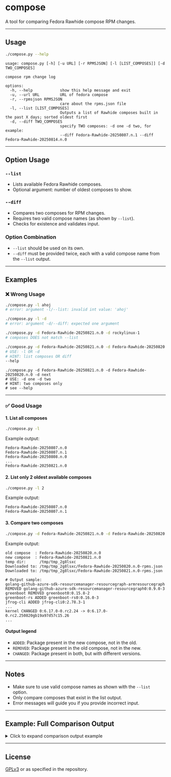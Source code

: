 # compose

A tool for comparing Fedora Rawhide compose RPM changes.

---

## Usage

```sh
./compose.py --help
```

```text
usage: compose.py [-h] [-u URL] [-r RPMSJSON] [-l [LIST_COMPOSES]] [-d TWO_COMPOSES]

compose rpm change log

options:
  -h, --help            show this help message and exit
  -u, --url URL         URL of fedora compose
  -r, --rpmsjson RPMSJSON
                        care about the rpms.json file
  -l, --list [LIST_COMPOSES]
                        Outputs a list of Rawhide composes built in the past X days; sorted oldest first
  -d, --diff TWO_COMPOSES
                        specify TWO composes: -d one -d two, for example:
                        --diff Fedora-Rawhide-20250807.n.1 --diff Fedora-Rawhide-20250814.n.0
```

---

## Option Usage

### `--list`

- Lists available Fedora Rawhide composes.
- Optional argument: number of oldest composes to show.

### `--diff`

- Compares two composes for RPM changes.
- Requires two valid compose names (as shown by `--list`).
- Checks for existence and validates input.

### Option Combination

- `--list` should be used on its own.
- `--diff` must be provided twice, each with a valid compose name from the `--list` output.

---

## Examples

### ❌ **Wrong Usage**

```sh
./compose.py -l ahoj
# error: argument -l/--list: invalid int value: 'ahoj'
```

```sh
./compose.py -l -d
# error: argument -d/--diff: expected one argument
```


```sh
./compose.py -d Fedora-Rawhide-20250821.n.0 -d rockylinux-1
# composes DOES not match --list
```

```sh
./compose.py -d Fedora-Rawhide-20250821.n.0 -d Fedora-Rawhide-20250820.n.0 -l
# USE: -l OR -d
# HINT: list composes OR diff
--help
```

```
./compose.py -d Fedora-Rawhide-20250821.n.0 -d Fedora-Rawhide-20250820.n.0 -d next
# USE: -d one -d two
# HINT: two composes only
# see --help
```

---

### ✅ **Good Usage**

#### 1. List all composes

```sh
./compose.py -l
```
Example output:
```
Fedora-Rawhide-20250807.n.0
Fedora-Rawhide-20250807.n.1
Fedora-Rawhide-20250808.n.0
...
Fedora-Rawhide-20250821.n.0
```

#### 2. List only 2 oldest available composes

```sh
./compose.py -l 2
```
Example output:
```
Fedora-Rawhide-20250807.n.0
Fedora-Rawhide-20250807.n.1
```

#### 3. Compare two composes

```sh
./compose.py -d Fedora-Rawhide-20250821.n.0 -d Fedora-Rawhide-20250820.n.0
```

Example output:
```
old compose  : Fedora-Rawhide-20250820.n.0
new compose  : Fedora-Rawhide-20250821.n.0
temp dir:      /tmp/tmp_2g8lsxc
Downloaded to: /tmp/tmp_2g8lsxc/Fedora-Rawhide-20250820.n.0-rpms.json
Downloaded to: /tmp/tmp_2g8lsxc/Fedora-Rawhide-20250821.n.0-rpms.json

# Output sample:
golang-github-azure-sdk-resourcemanager-resourcegraph-armresourcegraph REMOVED golang-github-azure-sdk-resourcemanager-resourcegraph0:0.9.0-3
greenboot REMOVED greenboot0:0.15.8-2
greenboot-rs ADDED greenboot-rs0:0.16.0-3
jfrog-cli ADDED jfrog-cli0:2.78.3-1
...
kernel CHANGED 0:6.17.0-0.rc2.24 -> 0:6.17.0-0.rc2.250820gb19a97d57c15.26
...
```

#### Output legend

- `ADDED`: Package present in the new compose, not in the old.
- `REMOVED`: Package present in the old compose, not in the new.
- `CHANGED`: Package present in both, but with different versions.

---

## Notes

- Make sure to use valid compose names as shown with the `--list` option.
- Only compare composes that exist in the list output.
- Error messages will guide you if you provide incorrect input.

---

## Example: Full Comparison Output

<details>
<summary>Click to expand comparison output example</summary>

```
❯ ./compose.py -d Fedora-Rawhide-20250821.n.0 -d Fedora-Rawhide-20250820.n.0
old compose  : Fedora-Rawhide-20250820.n.0
new compose  : Fedora-Rawhide-20250821.n.0
temp dir:      /tmp/tmp_2g8lsxc
Downloaded to: /tmp/tmp_2g8lsxc/Fedora-Rawhide-20250820.n.0-rpms.json
Downloaded to: /tmp/tmp_2g8lsxc/Fedora-Rawhide-20250821.n.0-rpms.json
golang-github-azure-sdk-resourcemanager-resourcegraph-armresourcegraph REMOVED golang-github-azure-sdk-resourcemanager-resourcegraph-armresourcegraph0:0.9.0-3
greenboot REMOVED greenboot0:0.15.8-2
greenboot-rs ADDED greenboot-rs0:0.16.0-3
jfrog-cli ADDED jfrog-cli0:2.78.3-1
mingw-appstream ADDED mingw-appstream0:1.0.6-1
pgbouncer ADDED pgbouncer0:1.24.1-5
0xFFFF CHANGED 0:0.10-14 -> 0:0.10-16
389-ds-base CHANGED 0:3.1.3-8 -> 0:3.1.3-9
aide CHANGED 0:0.19.1-2 -> 0:0.19.2-1
anaconda CHANGED 0:43.35-2 -> 0:43.36-1
ansible-collection-community-general CHANGED 0:11.1.1-1 -> 0:11.2.1-1
asahi-scripts CHANGED 0:20250713-3 -> 0:20250713-5
cockpit-image-builder CHANGED 0:73-1 -> 0:74-1
cosmic-bg CHANGED 0:1.0.0~alpha.7-2 -> 0:1.0.0~alpha.7-3
cosmic-settings CHANGED 0:1.0.0~alpha.7-2 -> 0:1.0.0~alpha.7-3
ed CHANGED 0:1.22.1-1 -> 0:1.22.2-1
fail2ban CHANGED 0:1.1.0-10 -> 0:1.1.0-11
ffmpeg CHANGED 0:7.1.1-7 -> 0:7.1.1-8
fping CHANGED 0:5.3-4 -> 0:5.4-1
ghc9.2 CHANGED 0:9.2.8-28 -> 0:9.2.8-30
git CHANGED 0:2.50.1-2 -> 0:2.51.0-1
gram_grep CHANGED 0:0.9.9-2 -> 0:0.9.9-3
gtkwave CHANGED 0:3.3.124-2 -> 0:3.3.125-1
kernel CHANGED 0:6.17.0-0.rc2.24 -> 0:6.17.0-0.rc2.250820gb19a97d57c15.26
lexertl17 CHANGED 1:1.2.4-1 -> 1:1.2.5-1
libaec CHANGED 0:1.1.4-2 -> 0:1.1.4-3
libcpuid CHANGED 0:0.8.0-5 -> 0:0.8.1-1
magic CHANGED 0:8.3.538-1 -> 0:8.3.543-1
mcomix3 CHANGED 0:0-0.40.D20211016git483f4b3 -> 0:0-0.41.D20211016git483f4b3
mdadm CHANGED 0:4.3-8 -> 0:4.3-9
mingw-filesystem CHANGED 0:150-2 -> 0:150-3
mingw-gtk4 CHANGED 0:4.14.4-3 -> 0:4.19.2-1
mpibash CHANGED 0:1.4-2 -> 0:1.4-7
nbdkit CHANGED 0:1.45.4-1 -> 0:1.45.5-1
nfs-utils CHANGED 1:2.8.3-2.rc3.fc43 -> 1:2.8.3-3.rc3
nodejs-packaging CHANGED 0:2023.10-9 -> 0:2023.10-10
nudoku CHANGED 0:5.0.0-3 -> 0:6.0.0-1
opensips CHANGED 0:3.6.0-3 -> 0:3.6.1-1
perl-Class-Autouse CHANGED 0:2.01-42 -> 0:2.02-1
perl-Prima CHANGED 0:1.76-3 -> 0:1.77-1
plexus-velocity CHANGED 0:2.0-9 -> 0:2.2.1-2
poedit CHANGED 0:3.6.3-3 -> 0:3.7-1
python-Mastodon CHANGED 0:2.1.1-1 -> 0:2.1.2-1
python-atlassian-python-api CHANGED 0:4.0.4-4 -> 0:4.0.5-1
python-boto3 CHANGED 0:1.40.11-1 -> 0:1.40.14-1
python-botocore CHANGED 0:1.40.11-1 -> 0:1.40.14-1
python-dasbus CHANGED 0:1.7-11 -> 0:1.7-12
python-distlib CHANGED 0:0.3.9-3 -> 0:0.4.0-1
python-ogr CHANGED 0:0.55.0-4 -> 0:0.56.0-1
python-peewee CHANGED 0:3.18.2-2 -> 0:3.18.2-4
python-rpds-py CHANGED 0:0.26.0-2 -> 0:0.27.0-1
python-sgp4 CHANGED 0:2.24-4 -> 0:2.25-1
python-ufo2ft CHANGED 0:3.6.0-1 -> 0:3.6.0-3
python-uharfbuzz CHANGED 0:0.51.1-2 -> 0:0.51.2-1
python-websockets CHANGED 0:15.0.1-7 -> 0:15.0.1-8
qmmp-plugin-pack CHANGED 0:2.2.2-2 -> 0:2.2.2-3
qutebrowser CHANGED 0:3.5.0-3 -> 0:3.5.1-3
ruby CHANGED 0:3.4.4-26 -> 0:3.4.5-27
rubygem-rabbit CHANGED 0:3.0.5-2 -> 0:4.0.1-1
rubygem-tins CHANGED 0:1.39.1-1 -> 0:1.42.0-1
rust-astral-tokio-tar CHANGED 0:0.5.2-3 -> 0:0.5.3-1
rust-async-broadcast CHANGED 0:0.7.2-3 -> 0:0.7.2-4
rust-sspi CHANGED 0:0.16.0-1 -> 0:0.16.1-1
sirikali CHANGED 0:1.8.2-3 -> 0:1.8.3-1
sssd CHANGED 0:2.11.1-1 -> 0:2.11.1-2
unzip CHANGED 0:6.0-67 -> 0:6.0-68
wesnoth CHANGED 0:1.19.14-3 -> 0:1.19.15-1
wine CHANGED 0:10.12-4 -> 0:10.13-1
yasm CHANGED 0:1.3.0^20250625git121ab15-1 -> 0:1.3.0^20250625git121ab15-3
zswap-cli CHANGED 0:1.0.0-4 -> 0:1.1.0-1

```
</details>

---

## License

[GPLv3](LICENSE) or as specified in the repository.
